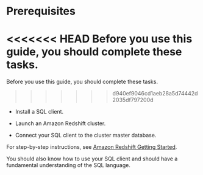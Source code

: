 # Prerequisites<a name="c-dev-guide-prereqs"></a>

<<<<<<< HEAD
Before you use this guide, you should complete these tasks\.<a name="ul_vpv_yd1_n3"></a>
=======
Before you use this guide, you should complete these tasks\.
>>>>>>> d940ef9046cd1aeb28a5d74442d2035df797200d

+ Install a SQL client\.

+ Launch an Amazon Redshift cluster\.

+ Connect your SQL client to the cluster master database\.

For step\-by\-step instructions, see [Amazon Redshift Getting Started](http://docs.aws.amazon.com/redshift/latest/gsg/)\.

You should also know how to use your SQL client and should have a fundamental understanding of the SQL language\.